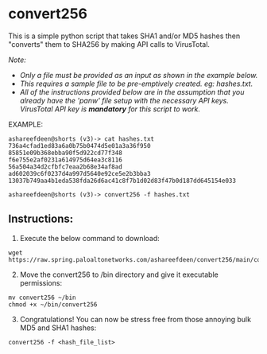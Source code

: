 # **convert256** #
This is a simple python script that takes SHA1 and/or MD5 hashes then "converts" them to SHA256 by making API calls to VirusTotal.

_Note:_
- _Only a file must be provided as an input as shown in the example below._ 
- _This requires a sample file to be pre-emptively created. eg: hashes.txt._
- _All of the instructions provided below are in the assumption that you already have the 'panw' file setup with the necessary API keys. VirusTotal API key is **mandatory** for this script to work._

EXAMPLE:
```
ashareefdeen@shorts (v3)-> cat hashes.txt
736a4cfad1ed83a6a0b75b0474d5e01a3a36f950
85851e09b368ebba90f5d922cd77f348
f6e755e2af0231a614975d64ea3c8116
56a504a34d2cfbfc7eaa2b68e34af8ad
ad602039c6f0237d4a997d5640e92ce5e2b3bba3
13037b749aa4b1eda538fda26d6ac41c8f7b1d02d83f47b0d187dd645154e033

ashareefdeen@shorts (v3)-> convert256 -f hashes.txt
```

## Instructions: ##
1. Execute the below command to download:
```
wget https://raw.spring.paloaltonetworks.com/ashareefdeen/convert256/main/convert256
```
2. Move the convert256 to /bin directory and give it executable permissions:
```
mv convert256 ~/bin
chmod +x ~/bin/convert256
```
3. Congratulations! You can now be stress free from those annoying bulk MD5 and SHA1 hashes:
```
convert256 -f <hash_file_list>
```
